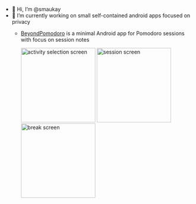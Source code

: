 - 👋 Hi, I’m @smaukay
- 🌱 I’m currently working on small self-contained android apps focused on privacy
  - [BeyondPomodoro](https://github.com/smaukay/BeyondPomodoro) is a minimal Android app for Pomodoro sessions with focus on session notes
  
    
    <img src=https://user-images.githubusercontent.com/84573959/121331655-b8275580-c934-11eb-986a-4654cb5933b8.png alt="activity selection screen" width="200px" />
    <img src=https://user-images.githubusercontent.com/84573959/121213533-ee64c680-c89b-11eb-886c-a673557857d2.png alt="session screen" width="200px" />
    <img src=https://user-images.githubusercontent.com/84573959/121331137-3a634a00-c934-11eb-80cb-96ba12c4a74c.png alt="break screen" width="200px" />
<!---
smaukay/smaukay is a ✨ special ✨ repository because its `README.md` (this file) appears on your GitHub profile.
You can click the Preview link to take a look at your changes.
--->
